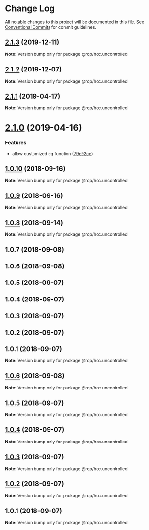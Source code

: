 # Change Log

All notable changes to this project will be documented in this file.
See [Conventional Commits](https://conventionalcommits.org) for commit guidelines.

<a name="2.1.3"></a>
## [2.1.3](https://github.com/imcuttle/rcp/compare/@rcp/hoc.uncontrolled@2.1.2...@rcp/hoc.uncontrolled@2.1.3) (2019-12-11)

**Note:** Version bump only for package @rcp/hoc.uncontrolled





<a name="2.1.2"></a>
## [2.1.2](https://github.com/imcuttle/rcp/compare/@rcp/hoc.uncontrolled@2.1.1...@rcp/hoc.uncontrolled@2.1.2) (2019-12-07)

**Note:** Version bump only for package @rcp/hoc.uncontrolled





<a name="2.1.1"></a>

## [2.1.1](https://github.com/imcuttle/rcp/compare/@rcp/hoc.uncontrolled@2.1.0...@rcp/hoc.uncontrolled@2.1.1) (2019-04-17)

**Note:** Version bump only for package @rcp/hoc.uncontrolled

<a name="2.1.0"></a>

# [2.1.0](https://github.com/imcuttle/rcp/compare/@rcp/hoc.uncontrolled@1.0.10...@rcp/hoc.uncontrolled@2.1.0) (2019-04-16)

### Features

- allow customized eq function ([79e92ce](https://github.com/imcuttle/rcp/commit/79e92ce))

<a name="1.0.10"></a>

## [1.0.10](https://github.com/imcuttle/rcp/compare/@rcp/hoc.uncontrolled@1.0.9...@rcp/hoc.uncontrolled@1.0.10) (2018-09-16)

**Note:** Version bump only for package @rcp/hoc.uncontrolled

<a name="1.0.9"></a>

## [1.0.9](https://github.com/imcuttle/rcp/compare/@rcp/hoc.uncontrolled@1.0.8...@rcp/hoc.uncontrolled@1.0.9) (2018-09-16)

**Note:** Version bump only for package @rcp/hoc.uncontrolled

<a name="1.0.8"></a>

## [1.0.8](https://github.com/imcuttle/rcp/compare/@rcp/hoc.uncontrolled@1.0.7...@rcp/hoc.uncontrolled@1.0.8) (2018-09-14)

**Note:** Version bump only for package @rcp/hoc.uncontrolled

<a name="1.0.7"></a>

## 1.0.7 (2018-09-08)

<a name="1.0.6"></a>

## 1.0.6 (2018-09-08)

<a name="1.0.5"></a>

## 1.0.5 (2018-09-07)

<a name="1.0.4"></a>

## 1.0.4 (2018-09-07)

<a name="1.0.3"></a>

## 1.0.3 (2018-09-07)

<a name="1.0.2"></a>

## 1.0.2 (2018-09-07)

<a name="1.0.1"></a>

## 1.0.1 (2018-09-07)

**Note:** Version bump only for package @rcp/hoc.uncontrolled

<a name="1.0.6"></a>

## [1.0.6](https://github.com/imcuttle/rcp/compare/v1.0.5...v1.0.6) (2018-09-08)

**Note:** Version bump only for package @rcp/hoc.uncontrolled

<a name="1.0.5"></a>

## [1.0.5](https://github.com/imcuttle/rcp/compare/v1.0.4...v1.0.5) (2018-09-07)

**Note:** Version bump only for package @rcp/hoc.uncontrolled

<a name="1.0.4"></a>

## [1.0.4](https://github.com/imcuttle/rcp/compare/v1.0.3...v1.0.4) (2018-09-07)

**Note:** Version bump only for package @rcp/hoc.uncontrolled

<a name="1.0.3"></a>

## [1.0.3](https://github.com/imcuttle/rcp/compare/v1.0.2...v1.0.3) (2018-09-07)

**Note:** Version bump only for package @rcp/hoc.uncontrolled

<a name="1.0.2"></a>

## [1.0.2](https://github.com/imcuttle/rcp/compare/v1.0.1...v1.0.2) (2018-09-07)

**Note:** Version bump only for package @rcp/hoc.uncontrolled

<a name="1.0.1"></a>

## 1.0.1 (2018-09-07)

**Note:** Version bump only for package @rcp/hoc.uncontrolled
